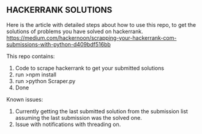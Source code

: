 ## HACKERRANK SOLUTIONS

Here is the article with detailed steps about how to use this repo, to get the solutions of problems you have solved on hackerrank. 
https://medium.com/hackernoon/scrapping-your-hackerrank-com-submissions-with-python-d409bdf516bb

This repo contains:
1. Code to scrape hackerrank to get your submitted solutions
2. run >npm install
3. run >python Scraper.py
4. Done

Known issues:
1. Currently getting the last submitted solution from the submission list assuming the last submission was the solved one.
2. Issue with notifications with threading on.

